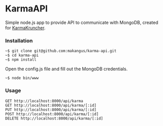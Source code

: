 KarmaAPI
========
Simple node.js app to provide API to communicate with MongoDB, created for [KarmaKruncher](https://github.com/sirkitree/karmakruncher).

### Installation
	~$ git clone git@github.com:makangus/karma-api.git
	~$ cd karma-api
	~$ npm install

Open the config.js file and fill out the MongoDB credentials.
	
	~$ node bin/www

### Usage
	GET http://localhost:8000/api/karma
	GET http://localhost:8000/api/karma/[:id]
	PUT http://localhost:8000/api/karma/[:id]
	POST http://localhost:8000/api/karma/[:id]
	DELETE http://localhost:8000/api/karma/[:id]
